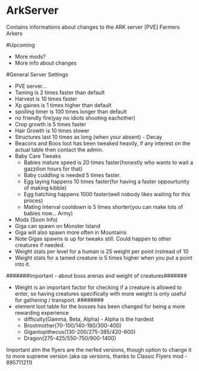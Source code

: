 # ArkServer
Contains informations about changes to the ARK server [PVE] Farmers Arkers

#Upcoming
- More mods?
- More info about changes

#General Server Settings
- PVE server...
- Taming is 2 times faster than default
- Harvest is 10 times faster
- Xp gaines is 1 times higher than default
- spoiling timer is 100 times longer than default
- no friendly fire(yay no idiots shooting eachother)
- Crop growth is 5 times faster
- Hair Growth is 10 times slower
- Structures last 10 times as long (when your absent) - Decay
- Beacons and Boos loot has been tweaked heavily, if any interest on the actual table then contact the admin.
- Baby Care Tweaks
	- Babies mature speed is 20 times faster(honestly who wants to wait a gazzilion hours for that)
	- Baby cuddling is needed 5 times faster.
	- Egg laying happens 10 times faster(for having a faster oppourtunity of making kibble)
	- Egg hatching happens 1000 faster(well nobody likes waiting for this proces)
	- Mating interval cooldown is 5 times shorter(you can make lots of babies now... Army)
- Mods (Soon Info)
- Giga can spawn on Monster Island
- Giga will also spawn more often in Mountains 
- Note Gigas spawns is up for tweaks still. Could happen to other creatures if needed.
- Weight stats per level for a human is 25 weight per point instread of 10
- Weight stats for a tamed creature is 5 times higher when you put a point into it.

#######Important - about boss arenas and weight of creatures#######
- Weight is an important factor for checking if a creature is allowed to enter, so having creatures specifically with more weight is only useful for gathering / transport.
########
- element loot table for the bosses has been changed for being a more rewarding experience
  - difficulty(Gamma, Beta, Alpha) - Alpha is the hardest
  - Brootmother(70-100/140-180/300-400) 
  - Gigantopithecus(130-200/275-385/420-600)
  - Dragon(275-425/550-750/900-1400)

Important atm the flyers are the nerfed versions, though option to change it to more supreme version (aka op versions, thanks to Classic Flyers mod - 895711211)


